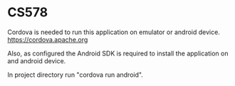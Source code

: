 # CS578

Cordova is needed to run this application on emulator or android device.
https://cordova.apache.org

Also, as configured the Android SDK is required to install the application on and android device.

In project directory run "cordova run android".
